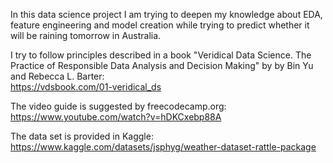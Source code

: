 In this data science project I am trying to deepen my knowledge about EDA, feature engineering and model creation while trying to predict whether it will be raining tomorrow in Australia.

I try to follow principles described in a book "Veridical Data Science. The Practice of Responsible Data Analysis and Decision Making" by by Bin Yu and Rebecca L. Barter:  
https://vdsbook.com/01-veridical_ds

The video guide is suggested by freecodecamp.org:  
https://www.youtube.com/watch?v=hDKCxebp88A

The data set is provided in Kaggle:  
https://www.kaggle.com/datasets/jsphyg/weather-dataset-rattle-package
